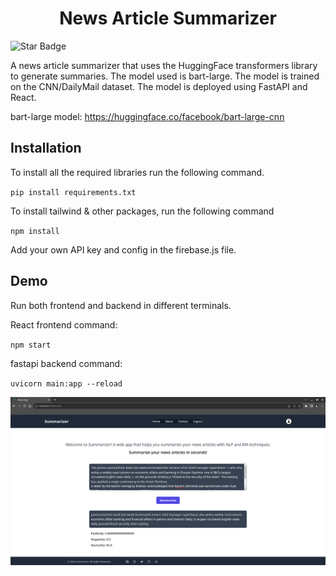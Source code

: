 <h1 align="center"> News Article Summarizer</h1>

<img src="https://img.shields.io/static/v1?label=%F0%9F%8C%9F&message=If%20Useful&style=style=flat&color=BC4E99" alt="Star Badge"/>

A news article summarizer that uses the HuggingFace transformers library to generate summaries. The model used is bart-large. The model is trained on the CNN/DailyMail dataset. The model is deployed using FastAPI and React.

bart-large model: https://huggingface.co/facebook/bart-large-cnn

## Installation
To install all the required libraries run the following command.

`pip install requirements.txt`

To install tailwind & other packages, run the following command

`npm install`

Add your own API key and config in the firebase.js file.

## Demo

Run both frontend and backend in different terminals.

React frontend command:

`npm start`

fastapi backend command:

`uvicorn main:app --reload`

<img alt="summarized-content" src="assets/summary.png"> </img>